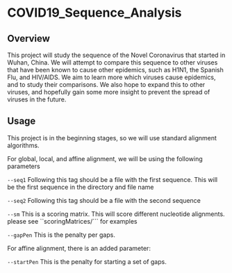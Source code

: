 # COVID19_Sequence_Analysis

## Overview

This project will study the sequence of the Novel Coronavirus that started in Wuhan, China. We will attempt to compare this sequence to other viruses that have been known to cause other epidemics, such as H1N1, the Spanish Flu, and HIV/AIDS. We aim to learn more which viruses cause epidemics, and to study their comparisons. We also hope to expand this to other viruses, and hopefully gain some more insight to prevent the spread of viruses in the future.

## Usage

This project is in the beginning stages, so we will use standard alignment algorithms.

For global, local, and affine alignment, we will be using the following parameters

```--seq1``` Following this tag should be a file with the first sequence. This will be the first sequence in the directory and file name

```--seq2``` Following this tag should be a file with the second sequence

```--sm``` This is a scoring matrix. This will score different nucleotide alignments. please see ``scoringMatrices/``` for examples

```--gapPen``` This is the penalty per gaps.

For affine alignment, there is an added parameter:

```--startPen``` This is the penalty for starting a set of gaps.
